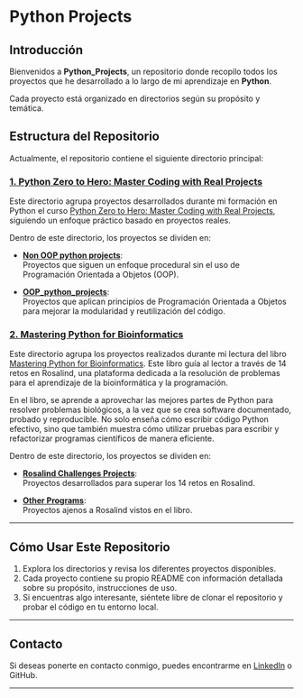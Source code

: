 # Python Projects  

## Introducción  
Bienvenidos a **Python_Projects**, un repositorio donde recopilo todos los proyectos que he desarrollado a lo largo de mi aprendizaje en **Python**.  

Cada proyecto está organizado en directorios según su propósito y temática.  

## Estructura del Repositorio  

Actualmente, el repositorio contiene el siguiente directorio principal:  

### [1. Python Zero to Hero: Master Coding with Real Projects](./Python_Zero_to_Hero-Master_Coding_with_Real_Projects/)  
Este directorio agrupa proyectos desarrollados durante mi formación en Python el curso [Python Zero to Hero: Master Coding with Real Projects](https://www.udemy.com/course/python-project-masterclass/), siguiendo un enfoque práctico basado en proyectos reales.  

Dentro de este directorio, los proyectos se dividen en:  

- **[Non OOP python projects](./Python_Zero_to_Hero-Master_Coding_with_Real_Projects/non_oop_python_projects/)**:  
  Proyectos que siguen un enfoque procedural sin el uso de Programación Orientada a Objetos (OOP).  

- **[OOP_python_projects](./Python_Zero_to_Hero-Master_Coding_with_Real_Projects/OOP_python_projects/)**:  
  Proyectos que aplican principios de Programación Orientada a Objetos para mejorar la modularidad y reutilización del código.  

### [2. Mastering Python for Bioinformatics](./Mastering_Python_for_Bioinformatics/)
Este directorio agrupa los proyectos realizados durante mi lectura del libro [Mastering Python for Bioinformatics](https://learning.oreilly.com/library/view/mastering-python-for/9781098100872/). Este libro guía al lector a través de 14 retos en Rosalind, una plataforma dedicada a la resolución de problemas para el aprendizaje de la bioinformática y la programación.

En el libro, se aprende a aprovechar las mejores partes de Python para resolver problemas biológicos, a la vez que se crea software documentado, probado y reproducible. No solo enseña cómo escribir código Python efectivo, sino que también muestra cómo utilizar pruebas para escribir y refactorizar programas científicos de manera eficiente.

Dentro de este directorio, los proyectos se dividen en:  

- **[Rosalind Challenges Projects](./Mastering_Python_for_Bioinformatics/Rosalind_Challenges_Projects/)**:  
  Proyectos desarrollados para superar los 14 retos en Rosalind.  

- **[Other Programs](./Mastering_Python_for_Bioinformatics/Other_Programs/)**:  
  Proyectos ajenos a Rosalind vistos en el libro.
  
---

## Cómo Usar Este Repositorio  

1. Explora los directorios y revisa los diferentes proyectos disponibles.  
2. Cada proyecto contiene su propio README con información detallada sobre su propósito, instrucciones de uso.  
3. Si encuentras algo interesante, siéntete libre de clonar el repositorio y probar el código en tu entorno local.

---

## Contacto  

Si deseas ponerte en contacto conmigo, puedes encontrarme en [LinkedIn](https://www.linkedin.com/in/elias-korchi-meziani-4131b121b/) o GitHub.  

---
